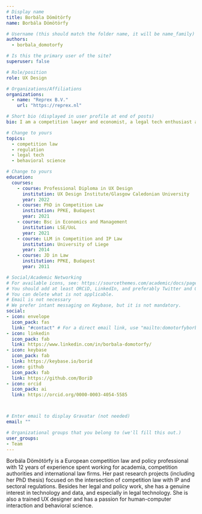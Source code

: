 ```yaml
---
# Display name
title: Borbála Dömötörfy
name: Borbála Dömötörfy

# Username (this should match the folder name, it will be name_family)
authors:
  - borbala_domotorfy

# Is this the primary user of the site?
superuser: false

# Role/position
role: UX Design 

# Organizations/Affiliations
organizations:
  - name: "Reprex B.V."
    url: "https://reprex.nl"

# Short bio (displayed in user profile at end of posts)
bio: I am a competition lawyer and economist, a legal tech enthusiast and lifelong learner. 

# Change to yours
topics:
  - competition law
  - regulation
  - legal tech
  - behavioral science

# Change to yours
education:
  courses:
    - course: Professional Diploma in UX Design
      institution: UX Design Institute/Glasgow Caledonian University
      year: 2022
    - course: PhD in Competition Law
      institution: PPKE, Budapest
      year: 2021
    - course: Bsc in Economics and Management
      institution: LSE/UoL
      year: 2021
    - course: LLM in Competition and IP Law
      institution: University of Liege
      year: 2014
    - course: JD in Law
      institution: PPKE, Budapest
      year: 2011

# Social/Academic Networking
# For available icons, see: https://sourcethemes.com/academic/docs/page-builder/#icons
# You should add at least ORCiD, LinkedIn, and preferably Twitter and Github.
# You can delete what is not applicable.
# Email is not necessary
# We prefer intant messaging on Keybase, but it is not mandatory.
social:
- icon: envelope
  icon_pack: fas
  link: "#contact" # For a direct email link, use "mailto:domotorfyborbala@gmail.com".
- icon: linkedin
  icon_pack: fab
  link: https://www.linkedin.com/in/borbala-domotorfy/
- icon: keybase
  icon_pack: fab
  link: https://keybase.io/borid
- icon: github
  icon_pack: fab
  link: https://github.com/BoriD
- icon: orcid
  icon_pack: ai
  link: https://orcid.org/0000-0003-4054-5585  



# Enter email to display Gravatar (not needed)
email: ""

# Organizational groups that you belong to (we'll fill this out.)
user_groups:
- Team
---
```


Borbála Dömötörfy is a European competition law and policy professional with 12 years of experience spent working for academia, competition authorities and international law firms. Her past research projects (including her PhD thesis) focused on the intersection of competition law with IP and sectoral regulations. Besides her legal and policy work, she has a genuine interest in technology and data, and especially in legal technology. She is also a trained UX designer and has a passion for human-computer interaction and behavioral science.

